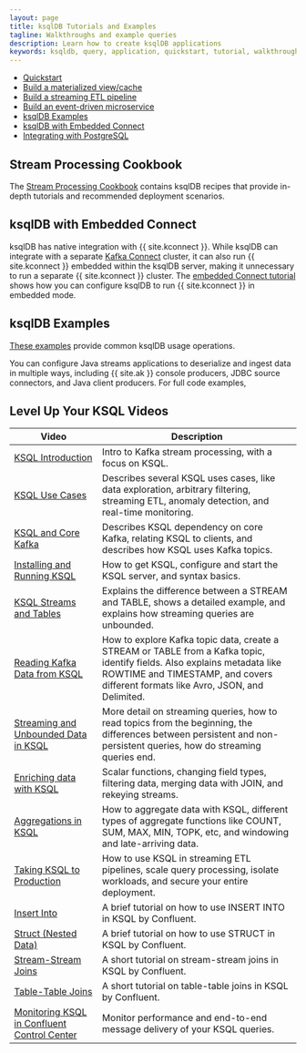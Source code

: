 ```yaml
---
layout: page
title: ksqlDB Tutorials and Examples
tagline: Walkthroughs and example queries
description: Learn how to create ksqlDB applications 
keywords: ksqldb, query, application, quickstart, tutorial, walkthrough, how to
---
```


- [Quickstart](ksqldb-quickstart.md)
- [Build a materialized view/cache](materialized.md)
- [Build a streaming ETL pipeline](etl.md)
- [Build an event-driven microservice](event-driven-microservice.md)
- [ksqlDB Examples](examples.md)
- [ksqlDB with Embedded Connect](embedded-connect.md)
- [Integrating with PostgreSQL](connect-integration.md)

Stream Processing Cookbook
--------------------------

The [Stream Processing Cookbook](https://www.confluent.io/product/ksql/stream-processing-cookbook)
contains ksqlDB recipes that provide in-depth tutorials and recommended
deployment scenarios.

ksqlDB with Embedded Connect
-------------------------------

ksqlDB has native integration with {{ site.kconnect }}. While ksqlDB can integrate with a separate [Kafka Connect](https://docs.confluent.io/current/connect/index.html) cluster, it can also run {{ site.kconnect }} embedded within the ksqlDB server, making it unnecessary to run a separate {{ site.kconnect }} cluster. The [embedded Connect tutorial](embedded-connect.md) shows how you can configure ksqlDB to run {{ site.kconnect }} in embedded mode.

ksqlDB Examples
---------------

[These examples](examples.md) provide common ksqlDB usage operations.

You can configure Java streams applications to deserialize and ingest
data in multiple ways, including {{ site.ak }} console producers, JDBC
source connectors, and Java client producers. For full code examples,

Level Up Your KSQL Videos
-------------------------

|                                           Video                                            |                                                                                                  Description                                                                                                   |
| ------------------------------------------------------------------------------------------ | -------------------------------------------------------------------------------------------------------------------------------------------------------------------------------------------------------------- |
| [KSQL Introduction](https://www.youtube.com/embed/C-rUyWmRJSQ)                             | Intro to Kafka stream processing, with a focus on KSQL.                                                                                                                                                        |
| [KSQL Use Cases](https://www.youtube.com/embed/euz0isNG1SQ)                                | Describes several KSQL uses cases, like data exploration, arbitrary filtering, streaming ETL, anomaly detection, and real-time monitoring.                                                                     |
| [KSQL and Core Kafka](https://www.youtube.com/embed/-GpbMAK3Uow)                           | Describes KSQL dependency on core Kafka, relating KSQL to clients, and describes how KSQL uses Kafka topics.                                                                                                   |
| [Installing and Running KSQL](https://www.youtube.com/embed/icwHpPm-TCA)                   | How to get KSQL, configure and start the KSQL server, and syntax basics.                                                                                                                                       |
| [KSQL Streams and Tables](https://www.youtube.com/embed/DPGn-j7yD68)                       | Explains the difference between a STREAM and TABLE, shows a detailed example, and explains how streaming queries are unbounded.                                                                                |
| [Reading Kafka Data from KSQL](https://www.youtube.com/embed/EzVZOUt9JsU)                  | How to explore Kafka topic data, create a STREAM or TABLE from a Kafka topic, identify fields. Also explains metadata like ROWTIME and TIMESTAMP, and covers different formats like Avro, JSON, and Delimited. |
| [Streaming and Unbounded Data in KSQL](https://www.youtube.com/embed/4ccg1AFeNB0)          | More detail on streaming queries, how to read topics from the beginning, the differences between persistent and non-persistent queries, how do streaming queries end.                                          |
| [Enriching data with KSQL](https://www.youtube.com/embed/9_Gwe6qJrjI)                      | Scalar functions, changing field types, filtering data, merging data with JOIN, and rekeying streams.                                                                                                          |
| [Aggregations in KSQL](https://www.youtube.com/embed/db5SsmNvej4)                          | How to aggregate data with KSQL, different types of aggregate functions like COUNT, SUM, MAX, MIN, TOPK, etc, and windowing and late-arriving data.                                                            |
| [Taking KSQL to Production](https://www.youtube.com/embed/f3wV8W_zjwE)                     | How to use KSQL in streaming ETL pipelines, scale query processing, isolate workloads, and secure your entire deployment.                                                                                      |
| [Insert Into](https://www.youtube.com/watch?v=z508VDdtp_M)                                 | A brief tutorial on how to use INSERT INTO in KSQL by Confluent.                                                                                                                                               |
| [Struct (Nested Data)](https://www.youtube.com/watch?v=TQd5rfFmbhw)                        | A brief tutorial on how to use STRUCT in KSQL by Confluent.                                                                                                                                                    |
| [Stream-Stream Joins](https://www.youtube.com/watch?v=51yLu5FnPYo)                         | A short tutorial on stream-stream joins in KSQL by Confluent.                                                                                                                                                  |
| [Table-Table Joins](https://www.youtube.com/watch?v=-eMXWeBfK7U)                           | A short tutorial on table-table joins in KSQL by Confluent.                                                                                                                                                    |
| [Monitoring KSQL in Confluent Control Center](https://www.youtube.com/watch?v=3o7MzCri4e4) | Monitor performance and end-to-end message delivery of your KSQL queries.                                                                                                                                      |
